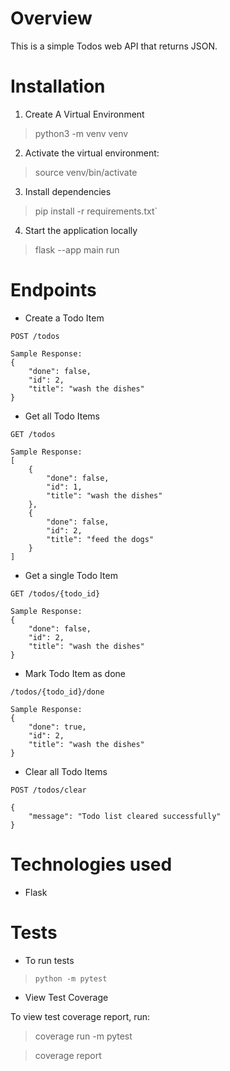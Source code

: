# Overview
This is a simple Todos web API that returns JSON.

# Installation

1) Create A Virtual Environment
> python3 -m venv venv

2) Activate the virtual environment:
> source venv/bin/activate

3) Install dependencies
> pip install -r requirements.txt`

4) Start the application locally
> flask --app main run

# Endpoints
- Create a Todo Item

`POST /todos`
```
Sample Response:
{
    "done": false,
    "id": 2,
    "title": "wash the dishes"
}
```

- Get all Todo Items

`GET /todos`
```
Sample Response:
[
    {
        "done": false,
        "id": 1,
        "title": "wash the dishes"
    },
    {
        "done": false,
        "id": 2,
        "title": "feed the dogs"
    }
]
```

- Get a single Todo Item

`GET /todos/{todo_id}`
```
Sample Response:
{
    "done": false,
    "id": 2,
    "title": "wash the dishes"
}
```

- Mark Todo Item as done

`/todos/{todo_id}/done`
```
Sample Response:
{
    "done": true,
    "id": 2,
    "title": "wash the dishes"
}
```

- Clear all Todo Items

`POST /todos/clear`
```
{
    "message": "Todo list cleared successfully"
}
```

 # Technologies used
- Flask

# Tests
- To run tests
> `python -m pytest`
> 
- View Test Coverage

To view test coverage report, run:
>  coverage run -m pytest

> coverage report